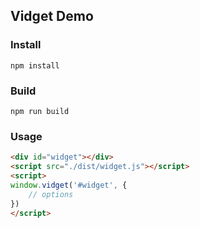 ## Vidget Demo

### Install

```
npm install
```

### Build

```
npm run build
```

### Usage

```html
<div id="widget"></div>
<script src="./dist/widget.js"></script>
<script>
window.vidget('#widget', {
    // options
})
</script>
```
